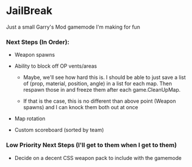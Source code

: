# JailBreak

Just a small Garry's Mod gamemode I'm making for fun

### Next Steps (In Order):

- Weapon spawns

- Ability to block off OP vents/areas

  - Maybe, we'll see how hard this is. I should be able to just save a list of (prop, material, position, angle) in a list for each map. Then respawn those in and freeze them after each game.CleanUpMap.

  - If that is the case, this is no different than above point (Weapon spawns) and I can knock them both out at once

- Map rotation

- Custom scoreboard (sorted by team)

### Low Priority Next Steps (I'll get to them when I get to them)

- Decide on a decent CSS weapon pack to include with the gamemode
